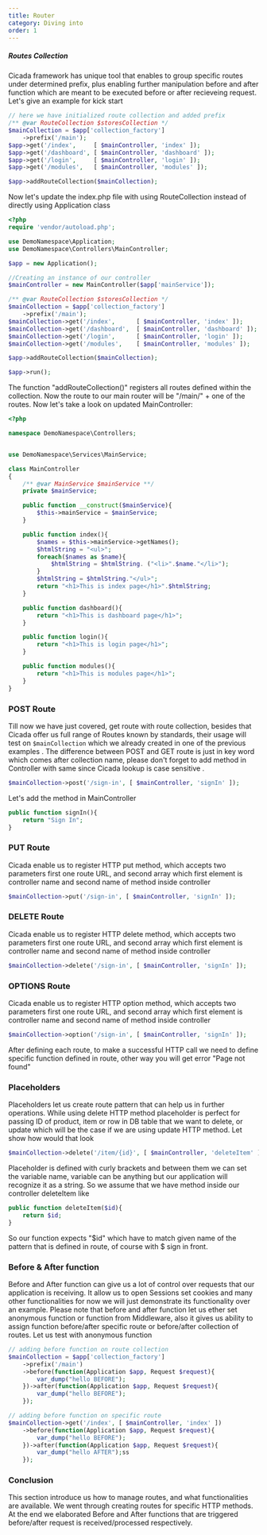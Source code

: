 ```yaml
---
title: Router
category: Diving into
order: 1
---
```

##### Routes Collection

Cicada framework has unique tool that enables to group specific routes under determined prefix, plus enabling further manipulation before and after function which are meant to be executed before or after recieveing request. Let's give an example for kick start

```php
// here we have initialized route collection and added prefix
/** @var RouteCollection $storesCollection */
$mainCollection = $app['collection_factory']
    ->prefix('/main');
$app->get('/index',     [ $mainController, 'index' ]);
$app->get('/dashboard', [ $mainController, 'dashboard' ]);
$app->get('/login',     [ $mainController, 'login' ]);
$app->get('/modules',   [ $mainController, 'modules' ]);

$app->addRouteCollection($mainCollection);
```

Now let's update the index.php file with using RouteCollection instead of directly using Application class

```php
<?php
require 'vendor/autoload.php';

use DemoNamespace\Application;
use DemoNamespace\Controllers\MainController;

$app = new Application();

//Creating an instance of our controller
$mainController = new MainController($app['mainService']);

/** @var RouteCollection $storesCollection */
$mainCollection = $app['collection_factory']
    ->prefix('/main');
$mainCollection->get('/index',      [ $mainController, 'index' ]);
$mainCollection->get('/dashboard',  [ $mainController, 'dashboard' ]);
$mainCollection->get('/login',      [ $mainController, 'login' ]);
$mainCollection->get('/modules',    [ $mainController, 'modules' ]);

$app->addRouteCollection($mainCollection);

$app->run();
```

The function "addRouteCollection\(\)" registers all routes defined within the collection. Now the route to our main router will be "/main/" + one of the routes. Now let's take a look on updated MainController:

```php
<?php

namespace DemoNamespace\Controllers;


use DemoNamespace\Services\MainService;

class MainController
{
    /** @var MainService $mainService **/
    private $mainService;

    public function __construct($mainService){
        $this->mainService = $mainService;
    }

    public function index(){
        $names = $this->mainService->getNames();
        $htmlString = "<ul>";
        foreach($names as $name){
            $htmlString = $htmlString. ("<li>".$name."</li>");
        }
        $htmlString = $htmlString."</ul>";
        return "<h1>This is index page</h1>".$htmlString;
    }

    public function dashboard(){
        return "<h1>This is dashboard page</h1>";
    }

    public function login(){
        return "<h1>This is login page</h1>";
    }

    public function modules(){
        return "<h1>This is modules page</h1>";
    }
}
```

### POST Route

Till now we have just covered, get route with route collection, besides that Cicada offer us full range of Routes known by standards, their usage will test on `$mainCollection` which we already created in one of the previous examples . The difference between POST and GET route is just in key word which comes after collection name, please don't forget to add method in Controller with same since Cicada lookup is case sensitive .

```php
$mainCollection->post('/sign-in', [ $mainController, 'signIn' ]);
```

Let's add the method in MainController

```php
public function signIn(){
    return "Sign In";
}
```

### PUT Route

Cicada enable us to register HTTP put method, which accepts two parameters first one route URL, and second array which first element is controller name and second name of method inside controller

```php
$mainCollection->put('/sign-in', [ $mainController, 'signIn' ]);
```

### DELETE Route

Cicada enable us to register HTTP delete method, which accepts two parameters first one route URL, and second array which first element is controller name and second name of method inside controller

```php
$mainCollection->delete('/sign-in', [ $mainController, 'signIn' ]);
```

### OPTIONS Route

Cicada enable us to register HTTP option method, which accepts two parameters first one route URL, and second array which first element is controller name and second name of method inside controller

```php
$mainCollection->option('/sign-in', [ $mainController, 'signIn' ]);
```

After defining each route, to make a successful HTTP call we need to define specific function defined in route, other way you will get error "Page not found"

### Placeholders

Placeholders let us create route pattern that can help us in further operations. While using delete HTTP method placeholder is perfect for passing ID of product, item or row in DB table that we want to delete, or update which will be the case if we are using update HTTP method. Let show how would that look

```php
$mainCollection->delete('/item/{id}', [ $mainController, 'deleteItem' ]);
```

Placeholder is defined with curly brackets and between them we can set the variable name, variable can be anything but our application will recognize it as a string. So we assume that we have method inside our controller deleteItem like

```php
public function deleteItem($id){
    return $id;
}
```

So our function expects "$id" which have to match given name of the pattern that is defined in route, of course with $ sign in front.

### Before & After function

Before and After function can give us a lot of control over requests that our application is receiving. It allow us to open Sessions set cookies and many other functionalities for now we will just demonstrate its functionality over an example. Please note that before and after function let us ether set anonymous function or function from Middleware, also it gives us ability to assign function before/after specific route or before/after collection of routes. Let us test with anonymous function

```php
// adding before function on route collection
$mainCollection = $app['collection_factory']
    ->prefix('/main')
    ->before(function(Application $app, Request $request){
        var_dump("hello BEFORE");
    })->after(function(Application $app, Request $request){
        var_dump("hello BEFORE");
    });

// adding before function on specific route
$mainCollection->get('/index', [ $mainController, 'index' ])
    ->before(function(Application $app, Request $request){
        var_dump("hello BEFORE");
    })->after(function(Application $app, Request $request){
        var_dump("hello AFTER");ss
    });
```

### Conclusion

This section introduce us how to manage routes, and what functionalities are available. We went through creating routes for specific HTTP methods. At the end we elaborated Before and After functions that are triggered before/after request is received/processed respectively.

